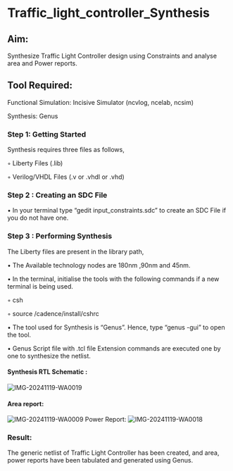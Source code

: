 # Traffic_light_controller_Synthesis

## Aim:

Synthesize Traffic Light Controller design using Constraints and analyse area and Power reports.

## Tool Required:

Functional Simulation: Incisive Simulator (ncvlog, ncelab, ncsim)

Synthesis: Genus

### Step 1: Getting Started

Synthesis requires three files as follows,

◦ Liberty Files (.lib)

◦ Verilog/VHDL Files (.v or .vhdl or .vhd)

### Step 2 : Creating an SDC File

•	In your terminal type “gedit input_constraints.sdc” to create an SDC File if you do not have one.

### Step 3 : Performing Synthesis

The Liberty files are present in the library path,

• The Available technology nodes are 180nm ,90nm and 45nm.

• In the terminal, initialise the tools with the following commands if a new terminal is being used.

◦ csh

◦ source /cadence/install/cshrc

• The tool used for Synthesis is “Genus”. Hence, type “genus -gui” to open the tool.

• Genus Script file with .tcl file Extension commands are executed one by one to synthesize the netlist.

#### Synthesis RTL Schematic :
![IMG-20241119-WA0019](https://github.com/user-attachments/assets/d153a3db-613d-4418-8a29-65a173339770)
#### Area report:
![IMG-20241119-WA0009](https://github.com/user-attachments/assets/e7bf2e49-0468-4e96-a8f8-1a3b1d928988)
Power Report:
![IMG-20241119-WA0018](https://github.com/user-attachments/assets/67bf89bf-f230-4d85-80cc-be5f8967f1f0)
### Result:

The generic netlist of Traffic Light Controller has been created, and area, power reports have been tabulated and generated using Genus.
